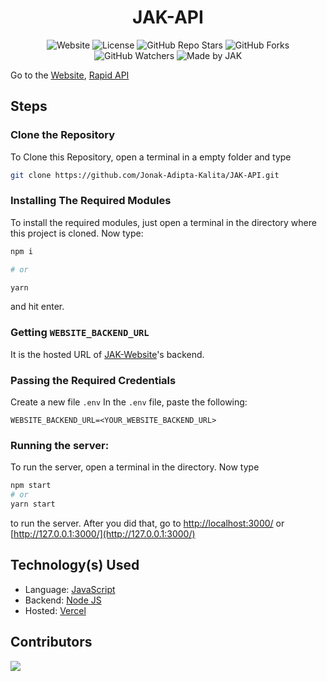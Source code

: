<div align=center>

# JAK-API

![Website](https://img.shields.io/website?down_color=red&down_message=Offline&style=for-the-badge&up_color=green&up_message=Online&url=https%3A%2F%2Fjak-api.vercel.app)
![License](https://img.shields.io/github/license/Jonak-Adipta-Kalita/JAK-API?style=for-the-badge)
![GitHub Repo Stars](https://img.shields.io/github/stars/Jonak-Adipta-Kalita/JAK-API?style=for-the-badge)
![GitHub Forks](https://img.shields.io/github/forks/Jonak-Adipta-Kalita/JAK-API?style=for-the-badge)
![GitHub Watchers](https://img.shields.io/github/watchers/Jonak-Adipta-Kalita/JAK-API?style=for-the-badge)
![Made by JAK](https://img.shields.io/badge/BeastNight%20TV-Made%20by%20JAK-blue?style=for-the-badge)

</div>

Go to the [Website](https://api.jonakadiptakalita.tk), [Rapid API](https://rapidapi.com/Jonak-Adipta-Kalita/api/jak_api)

## Steps

### Clone the Repository

To Clone this Repository, open a terminal in a empty folder and type

```bash
git clone https://github.com/Jonak-Adipta-Kalita/JAK-API.git
```

### Installing The Required Modules

To install the required modules, just open a terminal in the directory where this project
is cloned. Now type:

```bash
npm i

# or

yarn
```

and hit enter.

### Getting `WEBSITE_BACKEND_URL`

It is the hosted URL of [JAK-Website](https://github.com/Jonak-Adipta-Kalita/JAK-Website)'s backend.

### Passing the Required Credentials

Create a new file `.env`
In the `.env` file, paste the following:

```env
WEBSITE_BACKEND_URL=<YOUR_WEBSITE_BACKEND_URL>
```

### Running the server:

To run the server, open a terminal in the directory. Now type

```bash
npm start
# or
yarn start
```

to run the server. After you did that, go to [http://localhost:3000/](http://localhost:3000/) or
[http://127.0.0.1:3000/](http://127.0.0.1:3000/)

## Technology(s) Used

-   Language: [JavaScript](https://www.javascript.com/)
-   Backend: [Node JS](https://nodejs.org/)
-   Hosted: [Vercel](https://vercel.com/)

## Contributors

<a href = "https://github.com/Jonak-Adipta-Kalita/JAK-API/graphs/contributors">
	<img src="https://contrib.rocks/image?repo=Jonak-Adipta-Kalita/JAK-API" />
</a>

